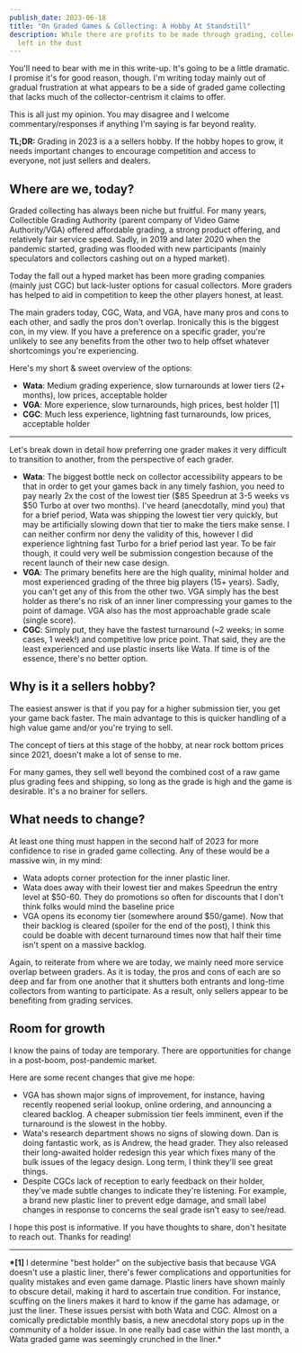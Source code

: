 ```yaml
---
publish_date: 2023-06-18
title: "On Graded Games & Collecting: A Hobby At Standstill"
description: While there are profits to be made through grading, collectors are
  left in the dust
---
```

You'll need to bear with me in this write-up. It's going to be a little dramatic. I promise it's for good reason, though. I'm writing today mainly out of gradual frustration at what appears to be a side of graded game collecting that lacks much of the collector-centrism it claims to offer.

This is all just my opinion. You may disagree and I welcome commentary/responses if anything I'm saying is far beyond reality.

**TL;DR:** Grading in 2023 is a a sellers hobby. If the hobby hopes to grow, it needs important changes to encourage competition and access to everyone, not just sellers and dealers.

## Where are we, today?

Graded collecting has always been niche but fruitful. For many years, Collectible Grading Authority (parent company of Video Game Authority/VGA) offered affordable grading, a strong product offering, and relatively fair service speed. Sadly, in 2019 and later 2020 when the pandemic started, grading was flooded with new participants (mainly speculators and collectors cashing out on a hyped market).

Today the fall out a hyped market has been more grading companies (mainly just CGC) but lack-luster options for casual collectors. More graders has helped to aid in competition to keep the other players honest, at least.

The main graders today, CGC, Wata, and VGA, have many pros and cons to each other, and sadly the pros don't overlap. Ironically this is the biggest con, in my view. If you have a preference on a specific grader, you're unlikely to see any benefits from the other two to help offset whatever shortcomings you're experiencing.

Here's my short & sweet overview of the options:

* **Wata**: Medium grading experience, slow turnarounds at lower tiers (2+ months), low prices, acceptable holder
* **VGA**: More experience, slow turnarounds, high prices, best holder \[1]
* **CGC**: Much less experience, lightning fast turnarounds, low prices, acceptable holder

- - -

Let's break down in detail how preferring one grader makes it very difficult to transition to another, from the perspective of each grader.

* **Wata**: The biggest bottle neck on collector accessibility appears to be that in order to get your games back in any timely fashion, you need to pay nearly 2x the cost of the lowest tier ($85 Speedrun at 3-5 weeks vs $50 Turbo at over two months).  I've heard (anecdotally, mind you) that for a brief period, Wata was shipping the lowest tier very quickly, but may be artificially slowing down that tier to make the tiers make sense. I can neither confirm nor deny the validity of this, however I did experience lightning fast Turbo for a brief period last year. To be fair though, it could very well be submission congestion because of the recent launch of their new case design.
* **VGA**: The primary benefits here are the high quality, minimal holder and most experienced grading of the three big players (15+ years). Sadly, you can't get any of this from the other two.  VGA simply has the best holder as there's no risk of an inner liner compressing your games to the point of damage. VGA also has the most approachable grade scale (single score).
* **CGC**: Simply put, they have the fastest turnaround (~2 weeks; in some cases, 1 week!) and competitive low price point. That said, they are the least experienced and use plastic inserts like Wata. If time is of the essence, there's no better option.

## Why is it a sellers hobby?

The easiest answer is that if you pay for a higher submission tier, you get your game back faster. The main advantage to this is quicker handling of a high value game and/or you're trying to sell.

The concept of tiers at this stage of the hobby, at near rock bottom prices since 2021, doesn't make a lot of sense to me.

For many games, they sell well beyond the combined cost of a raw game plus grading fees and shipping, so long as the grade is high and the game is desirable. It's a no brainer for sellers.

## What needs to change?

At least one thing must happen in the second half of 2023 for more confidence to rise in graded game collecting. Any of these would be a massive win, in my mind:

* Wata adopts corner protection for the inner plastic liner.
* Wata does away with their lowest tier and makes Speedrun the entry level at $50-60. They do promotions so often for discounts that I don't think folks would mind the baseline price
* VGA opens its economy tier (somewhere around $50/game). Now that their backlog is cleared (spoiler for the end of the post), I think this could be doable with decent turnaround times now that half their time isn't spent on a massive backlog.

Again, to reiterate from where we are today, we mainly need more service overlap between graders. As it is today, the pros and cons of each are so deep and far from one another that it shutters both entrants and long-time collectors from wanting to participate. As a result, only sellers appear to be benefiting from grading services.

## Room for growth

I know the pains of today are temporary. There are opportunities for change in a post-boom, post-pandemic market.

Here are some recent changes that give me hope:

* VGA has shown major signs of improvement, for instance, having recently reopened serial lookup, online ordering, and announcing a cleared backlog. A cheaper submission tier feels imminent, even if the turnaround is the slowest in the hobby.
* Wata's research department shows no signs of slowing down. Dan is doing fantastic work, as is Andrew, the head grader. They also released their long-awaited holder redesign this year which fixes many of the bulk issues of the legacy design. Long term, I think they'll see great things.
* Despite CGCs lack of reception to early feedback on their holder, they've made subtle changes to indicate they're listening. For example, a brand new plastic liner to prevent edge damage, and small label changes in response to concerns the seal grade isn't easy to see/read. 

I hope this post is informative. If you have thoughts to share, don't hesitate to reach out. Thanks for reading!

- - -

**\*\[1]** I determine "best holder" on the subjective basis that because VGA doesn't use a plastic liner, there's fewer complications and opportunities for quality mistakes and even game damage. Plastic liners have shown mainly to obscure detail, making it hard to ascertain true condition. For instance, scuffing on the liners makes it hard to know if the game has adamage, or just the liner. These issues persist with both Wata and CGC. Almost on a comically predictable monthly basis, a new anecdotal story pops up in the community of a holder issue. In one really bad case within the last month, a Wata graded game was seemingly crunched in the liner.*